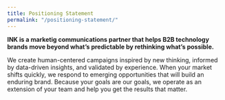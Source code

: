 ```yaml
---
title: Positioning Statement
permalink: "/positioning-statement/"
---
```


**INK is a marketig communications partner that helps B2B technology brands move beyond what’s predictable by rethinking what’s possible.**

We create human-centered campaigns inspired by new thinking, informed by data-driven insights, and validated by experience. When your market shifts quickly, we respond to emerging opportunities that will build an enduring brand. Because your goals are our goals, we operate as an extension of your team and help you get the results that matter.